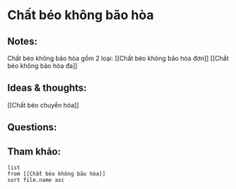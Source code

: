 # Chất béo không bão hòa

## Notes:

Chất béo không bão hòa gồm 2 loại:
[[Chất béo không bão hòa đơn]]
[[Chất béo không bão hòa đa]]

## Ideas & thoughts:
[[Chất béo chuyển hóa]]

## Questions:


## Tham khảo:
```dataview
list
from [[Chất béo không bão hòa]]
sort file.name asc
```
